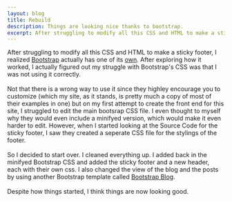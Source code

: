```yaml
--- 
layout: blog
title: Rebuild
description: Things are looking nice thanks to bootstrap.
excerpt: After struggling to modify all this CSS and HTML to make a sticky footer, I realized Bootstrap actually has one of its own. After exploring how it worked, I actually figured out my struggle with Bootstrap's CSS was that I was not using it correctly.
---
```

After struggling to modify all this CSS and HTML to make a sticky footer, I realized [Bootstrap](http://getbootstrap.com) actually has one of its [own](http://getbootstrap.com/examples/sticky-footer/). After exploring how it worked, I actually figured out my struggle with Bootstrap's CSS was that I was not using it correctly.
<br /><br />
Not that there is a wrong way to use it since they highley encourage you to customize (which my site, as it stands, is pretty much a copy of most of their examples in one) but on my first attempt to create the front end for this site, I struggled to edit the main bootsrap CSS file. I even thought to myself why they would even include a minifyed version, which would make it even harder to edit. However, when I started looking at the Source Code for the sticky footer, I saw they created a seperate CSS file for the stylings of the footer.
<br /><br />
So I decided to start over. I cleaned everything up. I added back in the minifyed Bootstrap CSS and added the sticky footer and a new header, each with their own css. I also changed the view of the blog and the posts by using another Bootstrap template called [Bootstrap Blog](http://getbootstrap.com/examples/blog/).
<br /><br />
Despite how things started, I think things are now looking good.